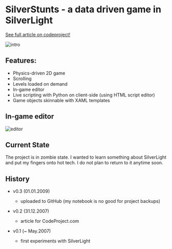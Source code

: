 SilverStunts - a data driven game in SilverLight
===================

[See full article on codeproject!][article]

![intro][intro]

Features:
---------

* Physics-driven 2D game
* Scrolling
* Levels loaded on demand
* In-game editor
* Live scripting with Python on client-side (using HTML script editor)
* Game objects skinnable with XAML templates

In-game editor
-------------

![editor][editor]

Current State
-------------

The project is in zombie state. I wanted to learn something about SilverLight and put my fingers onto hot tech. I do not plan to return to it anytime soon.

History
-------

* v0.3 (01.01.2009)
  * uploaded to GitHub (my notebook is no good for project backups)

* v0.2 (31.12.2007)
  * article for CodeProject.com

* v0.1 (~ May.2007)
  * first experiments with SilverLight

[intro]: http://github.com/darwin/silverstunts/tree/master/support/silverstunts_intro.png "SilverStunts"
[editor]: http://github.com/darwin/silverstunts/tree/master/support/silverstunts_editor.png
[article]: http://www.codeproject.com/KB/silverlight/sstunts.aspx


